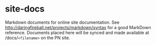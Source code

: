 site-docs
=========

Markdown documents for online site documentation. See <http://daringfireball.net/projects/markdown/syntax> for a good 
MarkDown reference. Documents placed here will be synced and made available at /docs/`<filename>` on the PN site.

